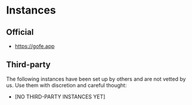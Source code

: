 # Instances

## Official

* https://gofe.app

## Third-party

The following instances have been set up by others and are not vetted by us. Use
them with discretion and careful thought:

* [NO THIRD-PARTY INSTANCES YET]

